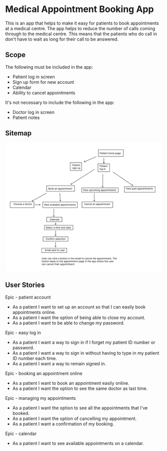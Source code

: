 # Medical Appointment Booking App

This is an app that helps to make it easy for patients to book appointments at
a medical centre. The app helps to reduce the number of calls coming through to
the medical centre. This means that the patients who do call in don't have to
wait as long for their call to be answered.

## Scope

The following must be included in the app:

- Patient log in screen
- Sign up form for new account
- Calendar
- Ability to cancel appointments

It's not necessary to include the following in the app:

- Doctor log in screen
- Patient notes

## Sitemap

![Sitemap](images/map.png)

## User Stories

Epic - patient account

- As a patient I want to set up an account so that I can easily book appointments online.
- As a patient I want the option of being able to close my account.
- As a patient I want to be able to change my password.
  
Epic - easy log in

- As a patient I want a way to sign in if I forget my patient ID number or password.
- As a patient I want a way to sign in without having to type in my patient ID number each time.
- As a patient I want a way to remain signed in.

Epic - booking an appointment online

- As a patient I want to book an appointment easily online.
- As a patient I want the option to see the same doctor as last time.

Epic - managing my appointments

- As a patient I want the option to see all the appointments that I've booked.
- As a patient I want the option of cancelling my appointment.
- As a patient I want a confirmation of my booking.

Epic - calendar

- As a patient I want to see available appointments on a calendar.


